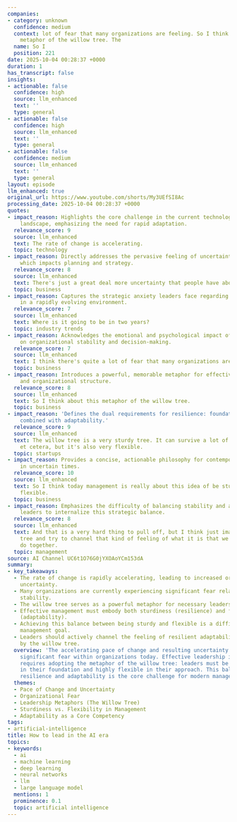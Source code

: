 ```yaml
---
companies:
- category: unknown
  confidence: medium
  context: lot of fear that many organizations are feeling. So I think about this
    metaphor of the willow tree. The
  name: So I
  position: 221
date: 2025-10-04 00:28:37 +0000
duration: 1
has_transcript: false
insights:
- actionable: false
  confidence: high
  source: llm_enhanced
  text: ''
  type: general
- actionable: false
  confidence: high
  source: llm_enhanced
  text: ''
  type: general
- actionable: false
  confidence: medium
  source: llm_enhanced
  text: ''
  type: general
layout: episode
llm_enhanced: true
original_url: https://www.youtube.com/shorts/My3UEfSI8Ac
processing_date: 2025-10-04 00:28:37 +0000
quotes:
- impact_reason: Highlights the core challenge in the current technological and business
    landscape, emphasizing the need for rapid adaptation.
  relevance_score: 9
  source: llm_enhanced
  text: The rate of change is accelerating.
  topic: technology
- impact_reason: Directly addresses the pervasive feeling of uncertainty in the industry,
    which impacts planning and strategy.
  relevance_score: 8
  source: llm_enhanced
  text: There's just a great deal more uncertainty that people have about things.
  topic: business
- impact_reason: Captures the strategic anxiety leaders face regarding future positioning
    in a rapidly evolving environment.
  relevance_score: 7
  source: llm_enhanced
  text: Where is it going to be in two years?
  topic: industry trends
- impact_reason: Acknowledges the emotional and psychological impact of rapid change
    on organizational stability and decision-making.
  relevance_score: 7
  source: llm_enhanced
  text: I think there's quite a lot of fear that many organizations are feeling.
  topic: business
- impact_reason: Introduces a powerful, memorable metaphor for effective modern leadership
    and organizational structure.
  relevance_score: 8
  source: llm_enhanced
  text: So I think about this metaphor of the willow tree.
  topic: business
- impact_reason: 'Defines the dual requirements for resilience: foundational strength
    combined with adaptability.'
  relevance_score: 9
  source: llm_enhanced
  text: The willow tree is a very sturdy tree. It can survive a lot of storms, disasters,
    et cetera, but it's also very flexible.
  topic: startups
- impact_reason: Provides a concise, actionable philosophy for contemporary management
    in uncertain times.
  relevance_score: 10
  source: llm_enhanced
  text: So I think today management is really about this idea of be sturdy while being
    flexible.
  topic: business
- impact_reason: Emphasizes the difficulty of balancing stability and agility, urging
    leaders to internalize this strategic balance.
  relevance_score: 8
  source: llm_enhanced
  text: And that is a very hard thing to pull off, but I think just imagine the willow
    tree and try to channel that kind of feeling of what it is that we're trying to
    do together.
  topic: management
source: AI Channel UC6t1O76G0jYXOAoYCm153dA
summary:
- key_takeaways:
  - The rate of change is rapidly accelerating, leading to increased organizational
    uncertainty.
  - Many organizations are currently experiencing significant fear related to future
    stability.
  - The willow tree serves as a powerful metaphor for necessary leadership qualities.
  - Effective management must embody both sturdiness (resilience) and flexibility
    (adaptability).
  - Achieving this balance between being sturdy and flexible is a difficult but essential
    management goal.
  - Leaders should actively channel the feeling of resilient adaptability embodied
    by the willow tree.
  overview: 'The accelerating pace of change and resulting uncertainty are creating
    significant fear within organizations today. Effective leadership in this AI era
    requires adopting the metaphor of the willow tree: leaders must be both sturdy
    in their foundation and highly flexible in their approach. This balance between
    resilience and adaptability is the core challenge for modern management.'
  themes:
  - Pace of Change and Uncertainty
  - Organizational Fear
  - Leadership Metaphors (The Willow Tree)
  - Sturdiness vs. Flexibility in Management
  - Adaptability as a Core Competency
tags:
- artificial-intelligence
title: How to lead in the AI era
topics:
- keywords:
  - ai
  - machine learning
  - deep learning
  - neural networks
  - llm
  - large language model
  mentions: 1
  prominence: 0.1
  topic: artificial intelligence
---
```


<!-- Episode automatically generated from analysis data -->
<!-- Processing completed: 2025-10-04 00:28:37 UTC -->

